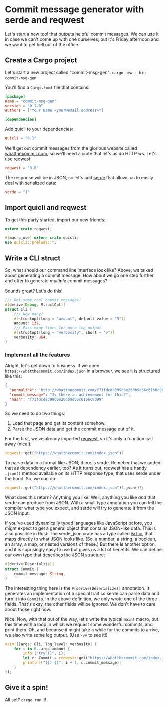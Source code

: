 # Commit message generator with serde and reqwest

Let's start a new tool that outputs helpful commit messages.
We can use it in case we can't come up with one ourselves,
but it's Friday afternoon and we want to get hell out of the office.

## Create a Cargo project

Let's start a new project called "commit-msg-gen":
`cargo new --bin commit-msg-gen`.

You'll find a `Cargo.toml` file that contains:

```toml file=Cargo.toml
[package]
name = "commit-msg-gen"
version = "0.1.0"
authors = ["Your Name <your@email.address>"]

[dependencies]
```

Add quicli to your dependencies:

```toml file=Cargo.toml
quicli = "0.1"
```

We'll get out commit messages from the glorious website
called [whatthecommit.com],
so we'll need a crate that let's us do HTTP ws.
Let's use [reqwest]:

[whatthecommit.com]: https://whatthecommit.com/
[reqwest]: https://docs.rs/reqwest

```toml file=Cargo.toml
reqwest = "0.8"
```

The response will be in JSON,
so let's add [serde]
that allows us to easily deal with serialized data:

[serde]: https://serde.rs/

```toml file=Cargo.toml
serde = "1"
```

## Import quicli and reqwest

To get this party started,
import our new friends:

```rust file=src/main.rs
extern crate reqwest;

#[macro_use] extern crate quicli;
use quicli::prelude::*;
```

## Write a CLI struct

So, what should our command line interface look like?
Above, we talked about generating a commit message.
How about we go one step further and offer to generate _multiple_ commit messages?

Sounds great?
Let's do this!

```rust file=src/main.rs
/// Get some cool commit messages!
#[derive(Debug, StructOpt)]
struct Cli {
    /// How many?
    #[structopt(long = "amount", default_value = "3")]
    amount: i32,
    /// Pass many times for more log output
    #[structopt(long = "verbosity", short = "v")]
    verbosity: u64,
}
```

### Implement all the features

Alright, let's get down to business.
If we open `https://whatthecommit.com/index.json` in a browser,
we see it is structured like this:

```json
{
  "permalink": "http://whatthecommit.com/f71fdcde399d6e26db9d66c6166c9b99",
  "commit_message": "Is there an achievement for this?",
  "hash": "f71fdcde399d6e26db9d66c6166c9b99"
}
```

So we need to do two things:

1. Load that page and get its content somehow.
2. Parse the JSON data and get the commit message out of it.

For the first, we've already imported [reqwest],
so it's only a function call away (nice!):

```rust
reqwest::get("https://whatthecommit.com/index.json")?
```

To parse data in a format like JSON, there is serde.
Remeber that we added that as dependency earlier, too?
As it turns out, reqwest has a handy `.json()` method available
on its HTTP response type, that uses serde under the hood.
So, we can do:

```rust
reqwest::get("https://whatthecommit.com/index.json")?.json()?;
```

What does this return?
Anything you like!
Well, anything you like _and_ that serde can produce from JSON.
With a small type annotation you can tell the compiler what type you expect,
and serde will try to generate it from the JSON input.

If you've used dynamically typed languages like JavaScript before,
you might expect to get a general object that contains JSON-like data.
This is also possible in Rust:
The serde_json crate has a type called [`Value`],
that maps directly to what JSON looks like.
(So, a number, a string, a boolean, an array, a map, or nested versions of these.)
But there is another option,
and it is suprisingly easy to use but gives us a lot of benefits.
We can define our own type that describes the JSON structure:

[`Value`]: https://docs.rs/serde_json/1.0.9/serde_json/enum.Value.html

```rust file=src/main.rs
#[derive(Deserialize)]
struct Commit {
    commit_message: String,
}
```

The interesting thing here is the `#[derive(Deserialize)]` annotation.
It generates an implementation of a special trait so serde can parse data
and turn it into `Commit`s.
In the above definition, we only wrote one of the three fields.
That's okay, the other fields will be ignored.
We don't have to care about those right now.

Nice!
Now, with that out of the way,
let's write the typical `main!` macro,
but this time with a loop
in which we request some wonderful commits,
and print them.
Oh, and because it might take a while for the commits to arrive,
we also write some log output.
(Use `-vv` to see it!)

```rust file=src/main.rs
main!(|args: Cli, log_level: verbosity| {
    for i in 0..args.amount {
        info!("try {}", i);
        let c: Commit = reqwest::get("https://whatthecommit.com/index.json")?.json()?;
        println!("{}) {}", i + 1, c.commit_message);
    }
});
```

## Give it a spin!

All set? `cargo run` it!
